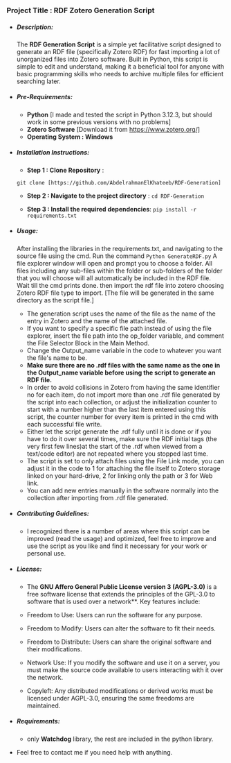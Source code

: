 ### Project Title : **RDF Zotero Generation Script**

- ##### **Description**:

     The **RDF Generation Script** is a simple yet facilitative script designed to generate an RDF file (specifically Zotero RDF) for fast importing a lot of unorganized files into Zotero software. Built in Python, this script is simple to edit and understand, making it a beneficial tool for anyone with basic programming skills who needs to archive multiple files for efficient searching later.
     
 - ##### **Pre-Requirements:**

     - **Python** [I made and tested the script in Python 3.12.3, but should work in some previous versions with no problems] 
     - **Zotero Software** [Download it from https://www.zotero.org/]
     - **Operating System : Windows**
     
- ##### **Installation Instructions**:
    
    - **Step 1 : Clone Repository** :
	    
     ```git clone [https://github.com/AbdelrahmanElKhateeb/RDF-Generation]```
  

    - **Step 2 : Navigate to the project directory** :
	    ```cd RDF-Generation```
	
    - **Step 3 : Install the required dependencies**:
	    ```pip install -r requirements.txt```

- ##### **Usage**:

     After installing the libraries in the requirements.txt, and navigating to the source file using the cmd. Run the command 
	     ```Python GenerateRDF.py```
     A file explorer window will open and prompt you to choose a folder. All files including any sub-files within the folder or sub-folders of the folder that you will choose will all automatically be included in the RDF file. Wait till the cmd prints done. then import the rdf file into zotero choosing Zotero RDF file type to import. [The file will be generated in the same directory as the script file.]
     - The generation script uses the name of the file as the name of the entry in Zotero and the name of the attached file.
     - If you want to specify a specific file path instead of using the file explorer, insert the file path into the op_folder variable, and comment the File Selector Block in the Main Method.
     - Change the Output_name variable in the code to whatever you want the file's name to be.
     - **Make sure there are no .rdf files with the same name as the one in the Output_name variable before using the script to generate an RDF file.**
     - In order to avoid collisions in Zotero from having the same identifier no for each item, do not import more than one .rdf file generated by the script into each collection, or adjust the initialization counter to start with a number higher than the last item entered using this script, the counter number for every item is printed in the cmd with each successful file write.
     - Either let the script generate the .rdf fully until it is done or if you have to do it over several times, make sure the RDF initial tags (the very first few lines)at the start of the .rdf when viewed from a text/code editor) are not repeated where you stopped last time.
     - The script is set to only attach files using the File Link mode, you can adjust it in the code to 1 for attaching the file itself to Zotero storage linked on your hard-drive, 2 for linking only the path or 3 for Web link.
     - You can add new entries manually in the software normally into the collection after importing from .rdf file generated.
     
- ##### **Contributing Guidelines**:
	- I recognized there is a number of areas where this script can be improved (read the usage) and optimized, feel free to improve and use the script as you like and find it necessary for your work or personal use.
	
- ##### **License**:
	- The **GNU Affero General Public License version 3 (AGPL-3.0)** is a free software license that extends the principles of the GPL-3.0 to software that is used over a network**. Key features include:

    - Freedom to Use: Users can run the software for any purpose.
    - Freedom to Modify: Users can alter the software to fit their needs.
    - Freedom to Distribute: Users can share the original software and their modifications.
    - Network Use: If you modify the software and use it on a server, you must make the source code available to users interacting with it over the network.
    - Copyleft: Any distributed modifications or derived works must be licensed under AGPL-3.0, ensuring the same freedoms are maintained.
	
- ##### **Requirements**:
	- only **Watchdog** library, the rest are included in the python library.

- Feel free to contact me if you need help with anything.
